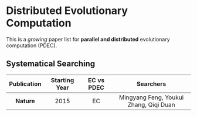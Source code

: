 # Distributed Evolutionary Computation

This is a *growing* paper list for **parallel and distributed** evolutionary computation (PDEC).

## Systematical Searching

| Publication | Starting Year | EC vs PDEC | Searchers |
|:-----------:|:-------------:|:----------:|:---------:|
| **Nature**  | 2015          | EC         | Mingyang Feng, Youkui Zhang, Qiqi Duan |
